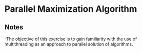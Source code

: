 # Parallel Maximization Algorithm

## Notes

-The objective of this exercise is to gain familiarity with the use of multithreading as an approach to parallel solution of algorithms.
